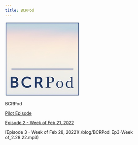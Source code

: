 ```yaml
---
title: BCRPod
---
```


![BCRPod](./blog/BCRPod_Logo.jpeg)

BCRPod

[Pilot Episode](./blog/BCRPod_Pilot_2.mp3)

[Episode 2 - Week of Feb 21, 2022](./blog/BCRPod_3_2.21.22.mp3)

[Episode 3 - Week of Feb 28, 2022](./blog/BCRPod_Ep3-Week of_2.28.22.mp3)
